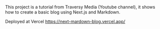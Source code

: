 This project is a tutorial from Traversy Media (Youtube channel), it shows how to create a basic blog using Next.js and Markdown.

Deployed at Vercel https://next-mardown-blog.vercel.app/
